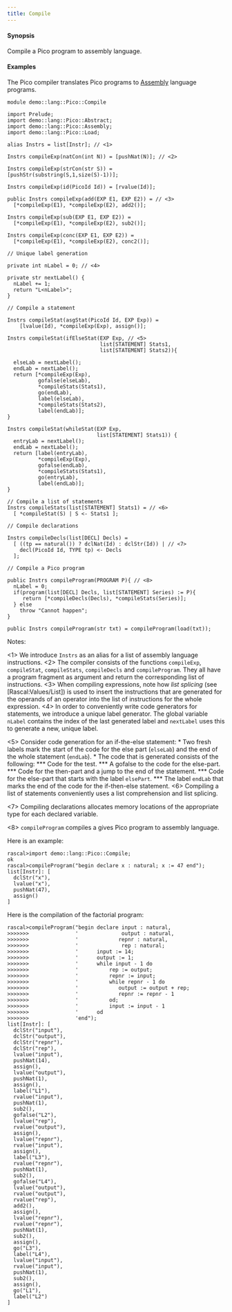 ```yaml
---
title: Compile
---
```


#### Synopsis

Compile a Pico program to assembly language.

#### Examples

The Pico compiler translates Pico programs to [Assembly](../../../../Recipes/Languages/Pico/Assembly) language programs.

```rascal 
module demo::lang::Pico::Compile

import Prelude;
import demo::lang::Pico::Abstract;
import demo::lang::Pico::Assembly;
import demo::lang::Pico::Load;

alias Instrs = list[Instr]; // <1>

Instrs compileExp(natCon(int N)) = [pushNat(N)]; // <2>

Instrs compileExp(strCon(str S)) = [pushStr(substring(S,1,size(S)-1))];

Instrs compileExp(id(PicoId Id)) = [rvalue(Id)];

public Instrs compileExp(add(EXP E1, EXP E2)) = // <3>
  [*compileExp(E1), *compileExp(E2), add2()];

Instrs compileExp(sub(EXP E1, EXP E2)) =
  [*compileExp(E1), *compileExp(E2), sub2()];

Instrs compileExp(conc(EXP E1, EXP E2)) =
  [*compileExp(E1), *compileExp(E2), conc2()];
  
// Unique label generation

private int nLabel = 0; // <4>

private str nextLabel() {
  nLabel += 1;
  return "L<nLabel>";
}

// Compile a statement

Instrs compileStat(asgStat(PicoId Id, EXP Exp)) =
	[lvalue(Id), *compileExp(Exp), assign()];
	
Instrs compileStat(ifElseStat(EXP Exp, // <5>
                              list[STATEMENT] Stats1,
                              list[STATEMENT] Stats2)){
  
  elseLab = nextLabel();
  endLab = nextLabel();  
  return [*compileExp(Exp), 
          gofalse(elseLab), 
          *compileStats(Stats1),  
          go(endLab), 
          label(elseLab), 
          *compileStats(Stats2), 
          label(endLab)];
}

Instrs compileStat(whileStat(EXP Exp, 
                             list[STATEMENT] Stats1)) {
  entryLab = nextLabel();
  endLab = nextLabel();
  return [label(entryLab), 
          *compileExp(Exp), 
          gofalse(endLab), 
          *compileStats(Stats1), 
          go(entryLab), 
          label(endLab)];
}

// Compile a list of statements
Instrs compileStats(list[STATEMENT] Stats1) = // <6>
  [ *compileStat(S) | S <- Stats1 ];
  
// Compile declarations

Instrs compileDecls(list[DECL] Decls) =
  [ ((tp == natural()) ? dclNat(Id) : dclStr(Id)) | // <7>     
    decl(PicoId Id, TYPE tp) <- Decls
  ];

// Compile a Pico program

public Instrs compileProgram(PROGRAM P){ // <8>
  nLabel = 0;
  if(program(list[DECL] Decls, list[STATEMENT] Series) := P){
     return [*compileDecls(Decls), *compileStats(Series)];
  } else
    throw "Cannot happen";
}

public Instrs compileProgram(str txt) = compileProgram(load(txt));

```

Notes:

<1> We introduce `Instrs` as an alias for a list of assembly language instructions.
<2> The compiler consists of the functions `compileExp`, `compileStat`, `compileStats`, `compileDecls` and `compileProgram`.
    They all have a program fragment as argument and return the corresponding list of instructions.
<3> When compiling expressions, note how _list splicing_ (see [Rascal:Values/List]) is used to insert the instructions that are generated for the operands of an operator into the list of instructions for the whole expression.
<4> In order to conveniently write code generators for statements, we introduce a unique label generator. The global variable `nLabel` contains
    the index of the last generated label and `nextLabel` uses this to generate a new, unique label.

<5> Consider code generation for an if-the-else statement:
    *  Two fresh labels mark the start of the code for the else part (`elseLab`) and the end of the whole statement (`endLab`).
    *  The code that is generated consists of the following:
        ***  Code for the test.
        ***  A gofalse to the code for the else-part.
        ***  Code for the then-part and a jump to the end of the statement.
        ***  Code for the else-part that starts with the label `elsePart`.
        ***  The label `endLab` that marks the end of the code for the if-then-else statement.
<6>  Compiling a list of statements conveniently uses a list comprehension and list splicing.

<7>  Compiling declarations allocates memory locations of the appropriate type for each declared variable.

<8>  `compileProgram` compiles a gives Pico program to assembly language.

Here is an example:

```rascal-shell 
rascal>import demo::lang::Pico::Compile;
ok
rascal>compileProgram("begin declare x : natural; x := 47 end");
list[Instr]: [
  dclStr("x"),
  lvalue("x"),
  pushNat(47),
  assign()
]
```
Here is the compilation of the factorial program:

```rascal-shell ,continue
rascal>compileProgram("begin declare input : natural,  
>>>>>>>               '              output : natural,           
>>>>>>>               '             repnr : natural,
>>>>>>>               '              rep : natural;
>>>>>>>               '      input := 14;
>>>>>>>               '      output := 1;
>>>>>>>               '      while input - 1 do        
>>>>>>>               '          rep := output;
>>>>>>>               '          repnr := input;
>>>>>>>               '          while repnr - 1 do
>>>>>>>               '             output := output + rep;
>>>>>>>               '             repnr := repnr - 1
>>>>>>>               '          od;
>>>>>>>               '          input := input - 1
>>>>>>>               '      od
>>>>>>>               'end");
list[Instr]: [
  dclStr("input"),
  dclStr("output"),
  dclStr("repnr"),
  dclStr("rep"),
  lvalue("input"),
  pushNat(14),
  assign(),
  lvalue("output"),
  pushNat(1),
  assign(),
  label("L1"),
  rvalue("input"),
  pushNat(1),
  sub2(),
  gofalse("L2"),
  lvalue("rep"),
  rvalue("output"),
  assign(),
  lvalue("repnr"),
  rvalue("input"),
  assign(),
  label("L3"),
  rvalue("repnr"),
  pushNat(1),
  sub2(),
  gofalse("L4"),
  lvalue("output"),
  rvalue("output"),
  rvalue("rep"),
  add2(),
  assign(),
  lvalue("repnr"),
  rvalue("repnr"),
  pushNat(1),
  sub2(),
  assign(),
  go("L3"),
  label("L4"),
  lvalue("input"),
  rvalue("input"),
  pushNat(1),
  sub2(),
  assign(),
  go("L1"),
  label("L2")
]
```

